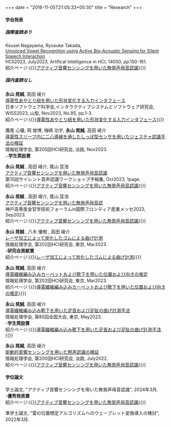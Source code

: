 +++
date = "2016-11-05T21:05:33+05:30"
title = "Research"
+++

#### 学会発表
##### 国際査読あり
Kousei Nagayama, Ryosuke Takada,  
[Unvoiced Vowel Recognition using Active Bio-Acoustic Sensing for Silent Speech Interaction](https://link.springer.com/chapter/10.1007/978-3-031-35891-3_10)  
HCII2023, July2023, Artifical Intelligence in HCI, 14050, pp.150-161.  
紹介ページ:{{<a href="/portfolio/research2" target="_blank">}}アクティブ音響センシングを用いた無発声母音認識{{</a>}}  


##### 国内査読なし
**永山 晃誠**, 高田 崚介  
[導電性あやとり紐を用いた形状変化する入力インタフェース](https://www.wiss.org/WISS2023Proceedings/data/3-A08.pdf)  
日本ソフトウェア科学会,インタラクティブシステムとソフトウェア研究会, WISS2023, 山梨, Nov2023, No.85, pp.1-3.  
紹介ページ:{{<a href="/portfolio/research1" target="_blank">}}導電性あやとり紐を用いた形状変化する入力インタフェース{{</a>}}

鷹尾 心優, 岡 俊博, 梅崎 功宇, **永山 晃誠**, 高田 崚介  
[導電性スリーブ内に二心導線を通したしっぽ型センサを用いたジェスチャ認識手法の検証](https://ipsj.ixsq.nii.ac.jp/ej/?action=pages_view_main&active_action=repository_view_main_item_detail&item_id=229388&item_no=1&page_id=13&block_id=8)  
情報処理学会, 第205回HCI研究会, 淡路, Nov2023.  
−**学生奨励賞**  

**永山 晃誠** ,  高田 崚介, 尾山 匡浩  
[アクティブ音響センシングを用いた無発声母音認識](https://sites.google.com/view/ssrw2023/program?authuser=0)  
第10回サイレント音声認識ワークショップ予稿集, Oct2023, 1page.  
紹介ページ:{{<a href="/portfolio/research2" target="_blank">}}アクティブ音響センシングを用いた無発声母音認識{{</a>}}  

**永山 晃誠** ,  高田 崚介, 尾山 匡浩  
[アクティブ音響センシングを用いた無発声母音認](https://www.kobemesse.com/)  
神戸高専産金官学技術フォーラムin国際フロンティア産業メッセ2023, Sep2023.  
紹介ページ:{{<a href="/portfolio/research2" target="_blank">}}アクティブ音響センシングを用いた無発声母音認識{{</a>}}  

**永山 晃誠** , 八木 優樹 , 高田 崚介  
[レーザ加工によって炭化したゴムによる曲げ計測](https://ipsj.ixsq.nii.ac.jp/ej/?action=pages_view_main&active_action=repository_view_main_item_detail&item_id=225031&item_no=1&page_id=13&block_id=8)  
情報処理学会, 第202回HCI研究会, 東京, Mar2023.  
-**研究会貢献賞**  
紹介ページ:{{<a href="/portfolio/research4" target="_blank">}}レーザ加工によって炭化したゴムによる曲げ計測{{</a>}}  


**永山 晃誠**, 高田 崚介  
[導電繊維編み込みカーペットおよび靴下を用いた位置および向きの推定](https://ipsj.ixsq.nii.ac.jp/ej/?action=pages_view_main&active_action=repository_view_main_item_detail&item_id=225037&item_no=1&page_id=13&block_id=8)  
情報処理学会, 第202回HCI研究会, 東京, Mar2023.  
紹介ページ:{{<a href="/portfolio/research3" target="_blank">}}導電繊維編み込みカーペットおよび靴下を用いた位置および向きの推定{{</a>}}  

**永山 晃誠**, 高田 崚介  
[導電繊維編み込み靴下を用いた足首および足趾の曲げ計測手法](https://onsite.gakkai-web.net/ipsj/abstract/data/pdf/4ZG-04.html)  
情報処理学会, 第85回全国大会, 東京, May2023.  
-**学生奨励賞**  
紹介ページ:{{<a href="/portfolio/research5" target="_blank">}}導電繊維編み込み靴下を用いた足首および足趾の曲げ計測手法{{</a>}}  

**永山 晃誠**, 高田 崚介  
[能動的音響センシングを用いた黙声認識の検証](https://ipsj.ixsq.nii.ac.jp/ej/?action=pages_view_main&active_action=repository_view_main_item_detail&item_id=222079&item_no=1&page_id=13&block_id=8)  
情報処理学会, 第200回HCI研究会, 淡路, July2022.  
紹介ページ:{{<a href="/portfolio/research2" target="_blank">}}アクティブ音響センシングを用いた無発声母音認識{{</a>}}

#### 学位論文
学士論文, "アクティブ音響センシングを用いた無発声母音認識", 2024年3月.  
-**優秀発表賞**  
紹介ページ:{{<a href="/portfolio/research2" target="_blank">}}アクティブ音響センシングを用いた無発声母音認識{{</a>}}

準学士論文, "雷の位置標定アルゴリズムへのウェーブレット変換導入の検討", 2022年3月.
